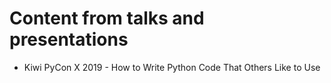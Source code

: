 # Content from talks and presentations

- Kiwi PyCon X 2019 - How to Write Python Code That Others Like to Use
